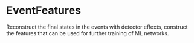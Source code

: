 # EventFeatures
Reconstruct the final states in the events with detector effects, construct the features that can be used for further training of ML networks.
